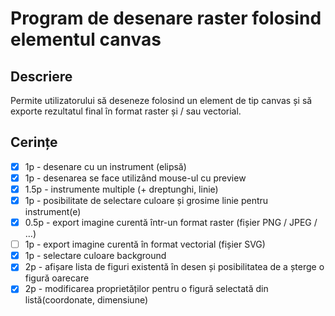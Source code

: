 # Program de desenare raster folosind elementul canvas

## Descriere

Permite utilizatorului să deseneze folosind un element de tip canvas și să exporte rezultatul final în format raster și / sau vectorial.

## Cerințe

- [x] 1p - desenare cu un instrument (elipsă)
- [x] 1p - desenarea se face utilizând mouse-ul cu preview
- [x] 1.5p - instrumente multiple (+ dreptunghi, linie)
- [x] 1p - posibilitate de selectare culoare și grosime linie pentru instrument(e)
- [x] 0.5p - export imagine curentă într-un format raster (fișier PNG / JPEG / …)
- [ ] 1p - export imagine curentă în format vectorial (fișier SVG)
- [x] 1p - selectare culoare background
- [x] 2p - afișare lista de figuri existentă în desen și posibilitatea de a șterge o figură oarecare
- [x] 2p - modificarea proprietăților pentru o figură selectată din listă(coordonate, dimensiune)